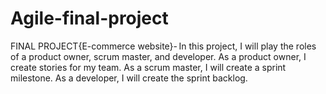# Agile-final-project
FINAL PROJECT{E-commerce website}- In this project, I will play the roles of a product owner, scrum master, and developer. As a product owner, I create stories for my team. As a scrum master, I will create a sprint milestone. As a developer, I will create the sprint backlog.
